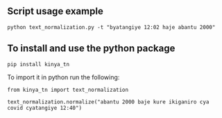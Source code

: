 ## Script usage example

```
python text_normalization.py -t "byatangiye 12:02 haje abantu 2000"
```
## To install and use the python package

```
pip install kinya_tn
```
To import it in python run the following:
```
from kinya_tn import text_normalization

text_normalization.normalize("abantu 2000 baje kure ikiganiro cya covid cyatangiye 12:40")
```
